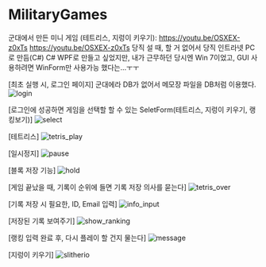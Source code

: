 # MilitaryGames
군대에서 만든 미니 게임 (테트리스, 지렁이 키우기): https://youtu.be/OSXEX-z0xTs
https://youtu.be/OSXEX-z0xTs
당직 설 때, 할 거 없어서 당직 인트라넷 PC로 만듬(C#)
C# WPF로 만들고 싶었지만, 내가 근무하던 당시엔 Win 7이었고, GUI 사용하려면 WinForm만 사용가능 했다는...ㅜㅜ

[최초 실행 시, 로그인 페이지]
군대에라 DB가 없어서 메모장 파일을 DB처럼 이용했다.
![login](https://user-images.githubusercontent.com/43941383/102473706-1ddc0880-409b-11eb-9359-7c7e062c10d1.PNG)

[로그인에 성공하면 게임을 선택할 할 수 있는 SeletForm(테트리스, 지렁이 키우기, 랭킹보기)]
![select](https://user-images.githubusercontent.com/43941383/102473788-38ae7d00-409b-11eb-9e49-9e0547eadaba.png)

[테트리스]
![tetris_play](https://user-images.githubusercontent.com/43941383/102473925-5da2f000-409b-11eb-8f1b-91e4a97a9919.png)

[일시정지]
![pause](https://user-images.githubusercontent.com/43941383/102474009-76130a80-409b-11eb-8bc5-8acf699b2120.png)

[블록 저장 기능]
![hold](https://user-images.githubusercontent.com/43941383/102474088-8f1bbb80-409b-11eb-9ea2-ea8b4cfac1bd.png)

[게임 끝났을 때, 기록이 순위에 들면 기록 저장 의사를 묻는다]
![tetris_over](https://user-images.githubusercontent.com/43941383/102474183-b1153e00-409b-11eb-82cf-9b13e1739896.png)

[기록 저장 시 필요한, ID, Email 입력]
![info_input](https://user-images.githubusercontent.com/43941383/102474364-e3bf3680-409b-11eb-8f71-27c24cd7352d.png)

[저장된 기록 보여주기]
![show_ranking](https://user-images.githubusercontent.com/43941383/102474464-06514f80-409c-11eb-94d7-bdd44f6f36de.png)

[랭킹 입력 완료 후, 다시 플레이 할 건지 물는다]
![message](https://user-images.githubusercontent.com/43941383/102476362-5b8e6080-409e-11eb-918e-bad9902228d9.png)

[지렁이 키우기]
![slitherio](https://user-images.githubusercontent.com/43941383/102476638-ab6d2780-409e-11eb-8961-2c93b249ef87.png)
